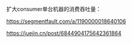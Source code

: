 扩大consumer单台机器的消费吞吐量：

https://segmentfault.com/a/1190000018640106

https://juejin.cn/post/6844904175642361864